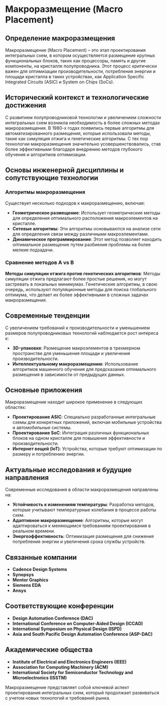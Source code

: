 # Макроразмещение (Macro Placement)

## Определение макроразмещения

Макроразмещение (Macro Placement) – это этап проектирования интегральных схем, в котором осуществляется размещение крупных функциональных блоков, таких как процессоры, память и другие компоненты, на кристалле полупроводника. Этот процесс критически важен для оптимизации производительности, потребления энергии и площади кристалла в таких устройствах, как Application Specific Integrated Circuits (ASIC) и System on Chips (SoCs).

## Исторический контекст и технологические достижения

С развитием полупроводниковой технологии и увеличением сложности интегральных схем возникла необходимость в более сложных методах макроразмещения. В 1980-х годах появились первые алгоритмы для автоматизированного размещения, которые использовали методы, такие как симуляция отжига и генетические алгоритмы. С тех пор технологии макроразмещения значительно усовершенствовались, став более эффективными благодаря внедрению методов глубокого обучения и алгоритмов оптимизации.

## Основы инженерной дисциплины и сопутствующие технологии

### Алгоритмы макроразмещения

Существует несколько подходов к макроразмещению, включая:
- **Геометрическое размещение**: Использует геометрические методы для определения оптимального расположения макроэлементов на кристалле.
- **Сетевые алгоритмы**: Эти алгоритмы основываются на анализе сети для определения связи между различными макроэлементами.
- **Динамическое программирование**: Этот метод позволяет находить оптимальное размещение путем разбиения проблемы на более мелкие подзадачи.

### Сравнение методов A vs B

**Методы симуляции отжига против генетических алгоритмов**: Методы симуляции отжига предлагают более простые решения, но могут застревать в локальных минимумах. Генетические алгоритмы, в свою очередь, используют популяционные методы для поиска глобального оптимума, что делает их более эффективными в сложных задачах макроразмещения.

## Современные тенденции

С увеличением требований к производительности и уменьшением размеров полупроводниковых технологий наблюдается рост интереса к:
- **3D-упаковке**: Размещение макроэлементов в трехмерном пространстве для уменьшения площади и увеличения производительности.
- **Интеллектуальному макроразмещению**: Использование алгоритмов машинного обучения для предсказания оптимального размещения в зависимости от предыдущих данных.

## Основные приложения

Макроразмещение находит широкое применение в следующих областях:
- **Проектирование ASIC**: Специально разработанные интегральные схемы для конкретных приложений, включая мобильные устройства и автомобильные системы.
- **Проектирование SoC**: Интеграция различных функциональных блоков на одном кристалле для повышения эффективности и производительности.
- **Интернет вещей (IoT)**: Устройства, которые требуют оптимизации по размеру и потреблению энергии.

## Актуальные исследования и будущие направления

Современные исследования в области макроразмещения направлены на:
- **Устойчивость к изменениям температуры**: Разработка методов, которые учитывают температурные колебания в процессе работы схем.
- **Адаптивное макроразмещение**: Алгоритмы, которые могут адаптироваться к меняющимся требованиям проектирования в реальном времени.
- **Энергоэффективность**: Оптимизация размещения для снижения потребления энергии и увеличения срока службы устройств.

## Связанные компании

- **Cadence Design Systems**
- **Synopsys**
- **Mentor Graphics**
- **Siemens EDA**
- **Ansys**

## Соответствующие конференции

- **Design Automation Conference (DAC)**
- **International Conference on Computer-Aided Design (ICCAD)**
- **International Symposium on Physical Design (ISPD)**
- **Asia and South Pacific Design Automation Conference (ASP-DAC)**

## Академические общества

- **Institute of Electrical and Electronics Engineers (IEEE)**
- **Association for Computing Machinery (ACM)**
- **International Society for Semiconductor Technology and Microelectronics (ISSTM)**

Макроразмещение представляет собой ключевой аспект проектирования интегральных схем, который продолжает развиваться с учетом новых технологий и требований рынка.
